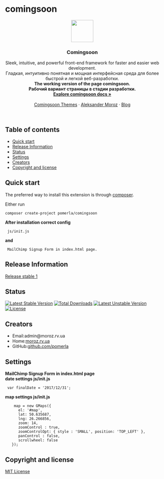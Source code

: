 # comingsoon

<p align="center">
  <a href="http://moroz.rv.ua">
    <img src="http://www.beadingusa.com/images/AlphabetBlocks4.5/SterlingSilverBlockLetterCH901-C.jpg" width=72 height=72>
  </a>

  <h3 align="center">Comingsoon</h3>

  <p align="center">
    Sleek, intuitive, and powerful front-end framework for faster and easier web development.<br />
	Гладкая, интуитивно понятная и мощная интерфейсная среда для более быстрой и легкой веб-разработки.<br />
	<strong>The working version of the page comingsoon.</strong><br />
    <strong>Рабочий вариант страницы в стадии разработки.</strong>
    <br>
    <a href="http://moroz.rv.ua"><strong>Explore comingsoon docs &raquo;</strong></a>
    <br>
    <br>
    <a href="http://moroz.rv.ua">Comingsoon Themes</a>
    &middot;
    <a href="http://moroz.rv.ua">Aleksander Moroz</a>
    &middot;
    <a href="http://moroz.rv.ua">Blog</a>
  </p>
</p>

<br>

## Table of contents

- [Quick start](#quick-start)
- [Release Information](#release-information)
- [Status](#status)
- [Settings](#settings)
- [Creators](#creators)
- [Copyright and license](#copyright-and-license)

## Quick start
The preferred way to install this extension is through [composer](http://getcomposer.org/download/).

Either run

```
composer create-project pomerla/comingsoon
```

<strong>After installation correct config</strong>
```
 js/init.js 
```
<strong>and</strong>
```
 MailChimp Signup Form in index.html page.
```

## Release Information
<a href="https://github.com/pomerla/comingsoon/releases">Release stable 1</a>

## Status
[![Latest Stable Version](https://poser.pugx.org/pomerla/comingsoon/v/stable)](https://packagist.org/packages/pomerla/comingsoon)
[![Total Downloads](https://poser.pugx.org/pomerla/comingsoon/downloads)](https://packagist.org/packages/pomerla/comingsoon)
[![Latest Unstable Version](https://poser.pugx.org/pomerla/comingsoon/v/unstable)](https://packagist.org/packages/pomerla/comingsoon)
[![License](https://poser.pugx.org/pomerla/comingsoon/license)](https://packagist.org/packages/pomerla/comingsoon)

## Creators
<ul>
  <li>Email:admin@moroz.rv.ua</li>
  <li>Home:<a href="http://moroz.rv.ua/">moroz.rv.ua</a></li>
  <li>GitHub:<a href="https://github.com/pomerla">github.com/pomerla</a></li>
</ul>

## Settings

<strong>MailChimp Signup Form in index.html page</strong><br/>
<strong>date settings js/init.js</strong><br/>
```
 var finalDate = '2017/12/31';
```

<strong>map settings js/init.js</strong> <br/>
```
    map = new GMaps({
      el: '#map', 
      lat: 50.635687,  
      lng: 26.266856, 
      zoom: 14, 
      zoomControl : true,
      zoomControlOpt: { style : 'SMALL', position: 'TOP_LEFT' }, 
      panControl : false, 
      scrollwheel: false
   });
```   
## Copyright and license
<a href="https://en.wikipedia.org/wiki/MIT_License">MIT License</a>  